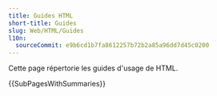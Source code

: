 ```yaml
---
title: Guides HTML
short-title: Guides
slug: Web/HTML/Guides
l10n:
  sourceCommit: e9b6cd1b7fa8612257b72b2a85a96dd7d45c0200
---
```


Cette page répertorie les guides d'usage de HTML.

{{SubPagesWithSummaries}}
